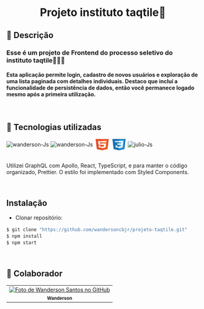 <h1 align="center">Projeto instituto taqtile🚀</h1>

## :memo: Descrição

<h3>Esse é um projeto de Frontend do processo seletivo do instituto taqtile🧑🏿‍💻</h3>

<h4>Esta aplicação permite login, cadastro de novos usuários e exploração de uma lista paginada com detalhes individuais. Destaco que incluí a funcionalidade de persistência de dados, então você permanece logado mesmo após a primeira utilização.
</h4>

<br>

## :wrench: Tecnologias utilizadas

<div style="display: inline_block">
  <img align="center" alt="wanderson-Js" height="30" width="40" src="https://cdn.jsdelivr.net/gh/devicons/devicon/icons/react/react-original-wordmark.svg">
  <img align="center" alt="wanderson-Js" height="30" width="40" src="https://cdn.jsdelivr.net/gh/devicons/devicon/icons/typescript/typescript-original.svg">
  <img align="center" alt="wanderson-HTML" height="30" width="40" src="https://raw.githubusercontent.com/devicons/devicon/master/icons/html5/html5-original.svg">
  <img align="center" alt="wanderson-CSS" height="30" width="40" src="https://raw.githubusercontent.com/devicons/devicon/master/icons/css3/css3-original.svg">
  <img align="center" alt="julio-Js" height="30" width="40" src="https://cdn.jsdelivr.net/gh/devicons/devicon/icons/eslint/eslint-original.svg">
</div>
<br>

Utilizei GraphQL com Apollo, React, TypeScript, e para manter o código organizado, Prettier. O estilo foi implementado com Styled Components.

<br>

## **Instalação** 

- Clonar repositório:

```bash
$ git clone "https://github.com/wandersoncbjr/projeto-taqtile.git"
$ npm install
$ npm start
```

<br>

## :handshake: Colaborador

<table>
  <tr>
    <td align="center">
      <a href="https://github.com/wandersoncbjr">
        <img src="https://avatars.githubusercontent.com/u/101597114?v=4" width="100px;" alt="Foto de Wanderson Santos no GitHub"/><br>
        <sub>
          <b>Wanderson</b>
        </sub>
      </a>
    </td>
  </tr>
</table>
